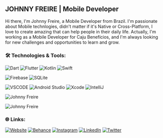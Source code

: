
## JOHNNY FREIRE |  Mobile Developer

Hi there, I'm Johnny Freire, a Mobile Developer from Brazil. I'm passionate about Mobile technlogies, didn't matter if it's Native or Cross-Platform, I love to create amazing that can help people in their daily life. Actually, I'm working as a Mobile Developer for Caju Benefícios, and I'm always looking for new challenges and opportunities to learn and grow.

### 🛠️ Technologies & Tools:
![Dart](https://img.shields.io/badge/dart-%230175C2.svg?style=for-the-badge&logo=dart&logoColor=white) ![Flutter](https://img.shields.io/badge/Flutter-%2302569B.svg?style=for-the-badge&logo=Flutter&logoColor=white) ![Kotlin](https://img.shields.io/badge/Kotlin-%230095D5.svg?style=for-the-badge&logo=Kotlin&logoColor=white) ![Swift](https://img.shields.io/badge/Swift-%23FA7343.svg?style=for-the-badge&logo=Swift&logoColor=white) 

![Firebase](https://img.shields.io/badge/firebase-%23039BE5.svg?style=for-the-badge&logo=firebase) 
![SQLite](https://img.shields.io/badge/SQLite-%2307405e.svg?style=for-the-badge&logo=sqlite&logoColor=white)


![VSCODE](https://img.shields.io/badge/VSCode-%23007ACC.svg?style=for-the-badge&logo=visual-studio-code&logoColor=white) ![Android Studio](https://img.shields.io/badge/Android%20Studio-%2307405e.svg?style=for-the-badge&logo=android-studio&logoColor=white) ![Xcode](https://img.shields.io/badge/Xcode-%231575F9.svg?style=for-the-badge&logo=Xcode&logoColor=white) ![IntelliJ](https://img.shields.io/badge/IntelliJ-%2307405e.svg?style=for-the-badge&logo=intellij-idea&logoColor=white)


![Johnny Freire](https://github-readme-stats.vercel.app/api?username=johnnydev-tech&show_icons=true&theme=dark)


![Johnny Freire](https://github-readme-streak-stats.herokuapp.com/?user=johnnydev-tech&theme=dark)



### 🌐 Links:
[![Website](https://img.shields.io/badge/Website-%231DA1F2.svg?logo=Google-Chrome&logoColor=white)](https://johnnydev.tech)
[![Behance](https://img.shields.io/badge/Behance-1769ff?logo=behance&logoColor=white)](https://behance.net/johhnyfreire) [![Instagram](https://img.shields.io/badge/Instagram-%23E4405F.svg?logo=Instagram&logoColor=white)](https://instagram.com/johnnydev.tech) [![LinkedIn](https://img.shields.io/badge/LinkedIn-%230077B5.svg?logo=linkedin&logoColor=white)](https://linkedin.com/in/JohnnyFreire) [![Twitter](https://img.shields.io/badge/Twitter-%231DA1F2.svg?logo=X&logoColor=white)](https://twitter.com/johnnydev_tech) 
